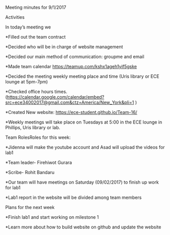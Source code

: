 Meeting minutes for 9/1/2017

Activities

In today’s meeting we

*Filled out the team contract

*Decided who will be in charge of website management

*Decided our main method of communication: groupme and email

*Made team calendar https://teamup.com/kshx1ageh1yif5gske

*Decided the meeting weekly meeting place and time (Uris library or ECE lounge at 5pm-7pm)

*Checked office hours times. (https://calendar.google.com/calendar/embed?src=ece34002017@gmail.com&ctz=America/New_York&pli=1 )

*Created New website: https://ece-student.github.io/Team-16/

*Weekly meetings will take place on Tuesdays at 5:00 in the ECE lounge in Phillips, Uris library or lab.

Team RolesRoles for this week:

*Jidenna will make the youtube account and Asad will upload the videos for lab1

*Team leader- Firehiwot Gurara

*Scribe- Rohit Bandaru

*Our team will have meetings on Saturday (09/02/2017) to finish up work for lab1

*Lab1 report in the website will be divided among team members

Plans for the next week

*Finish lab1 and start working on milestone 1

*Learn more about how to build website on github and update the website
